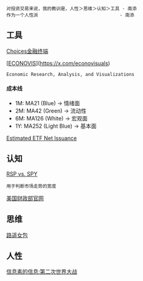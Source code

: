 ```
对投资交易来说，我的教训是，人性＞思维＞认知＞工具 - 南添
作为一个人性派                              - 南添
```
## 工具

[Choices金融终端](https://choice.eastmoney.com/)

[[ECONOVIS](https://www.econovis.net/)](https://x.com/econovisuals)
```
Economic Research, Analysis, and Visualizations
```

#### 成本线
- 1M: MA21 (Blue)        -> 情绪面
- 2M: MA42 (Green)       -> 流动性 
- 6M: MA126 (White)      -> 宏观面
- 1Y: MA252 (Light Blue) -> 基本面

[Estimated ETF Net Issuance](https://www.ici.org/research/stats/etf_flows)

## 认知

[RSP vs. SPY](https://portfolioslab.com/tools/stock-comparison/RSP/SPY)
```
用于判断市场走势的宽度
```

[美国财政部官网]()

## 思维

[路遥女包]()

## 人性

[信息素的信息:第二次世界大战](https://space.bilibili.com/44412187/lists?sid=1023612&spm_id_from=333.788.0.0)
